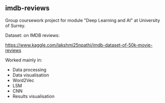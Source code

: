 ## imdb-reviews
Group coursework project for module "Deep Learning and AI" at University of Surrey.

Dataset: on IMDB reviews:

https://www.kaggle.com/lakshmi25npathi/imdb-dataset-of-50k-movie-reviews



Worked mainly in:
  * Data processing
  * Data visualisation
  * Word2Vec
  * LSM
  * CNN
  * Results visualisation
